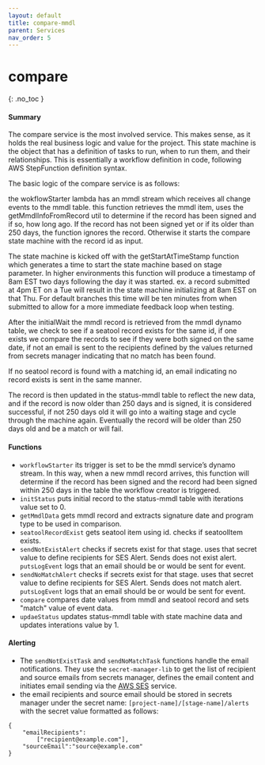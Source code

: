 ```yaml
---
layout: default
title: compare-mmdl
parent: Services
nav_order: 5
---
```


# compare

{: .no_toc }

#### Summary

The compare service is the most involved service. This makes sense, as it holds the real business logic and value for the project. This state machine is the object that has a definition of tasks to run, when to run them, and their relationships. This is essentially a workflow definition in code, following AWS StepFunction definition syntax.

The basic logic of the compare service is as follows:

the wokflowStarter lambda has an mmdl stream which receives all change events to the mmdl table. this function retrieves the mmdl item, uses the getMmdlInfoFromRecord util to determine if the record has been signed and if so, how long ago. If the record has not been signed yet or if its older than 250 days, the function ignores the record. Otherwise it starts the compare state machine with the record id as input.



The state machine is kicked off with the getStartAtTimeStamp function which generates a time to start the state machine based on stage parameter. In higher environments this function will produce a timestamp of 8am EST two days following the day it was started.
ex. a record submitted at 4pm ET on a Tue will result in the state machine initializing at 8am EST on that Thu. For default branches this time will be ten minutes from when submitted to allow for a more immediate feedback loop when testing.

After the initialWait the mmdl record is retrieved from the mmdl dynamo table, we check to see if a seatool record exists for the same id, if one exists we compare the records to see if they were both signed on the same date, if not an email is sent to the recipients defined by the values returned from secrets manager indicating that no match has been found.

If no seatool record is found with a matching id, an email indicating no record exists is sent in the same manner.

The record is then updated in the status-mmdl table to reflect the new data, and if the record is now older than 250 days and is signed, it is considered successful, if not 250 days old it will go into a waiting stage and cycle through the machine again. Eventually the record will be older than 250 days old and be a match or will fail.

#### Functions

- `workflowStarter` its trigger is set to be the mmdl service’s dynamo stream. In this way, when a new mmdl record arrives, this function will determine if the record has been signed and the record had been signed within 250 days in the table the workflow creator is triggered.
- `initStatus` puts initial record to the status-mmdl table with iterations value set to 0.
- `getMmdlData` gets mmdl record and extracts signature date and program type to be used in comparison.
- `seatoolRecordExist` gets seatool item using id. checks if seatoolItem exists.
- `sendNotExistAlert` checks if secrets exist for that stage. uses that secret value to define recipients for SES Alert. Sends does not exist alert. `putsLogEvent` logs that an email should be or would be sent for event.
- `sendNoMatchAlert` checks if secrets exist for that stage. uses that secret value to define recipients for SES Alert. Sends does not match alert. `putsLogEvent` logs that an email should be or would be sent for event.
- `compare` compares date values from mmdl and seatool record and sets "match" value of event data.
- `updaeStatus` updates status-mmdl table with state machine data and updates interations value by 1.

#### Alerting
- The `sendNotExistTask` and `sendNoMatchTask` functions handle the email notifications. They use the `secret-manager-lib` to get the list of recipient and source emails from secrets manager, defines the email content and initiates email sending via the [AWS SES](https://aws.amazon.com/ses/) service.
- the email recipients and source email should be stored in secrets manager under the secret name: `[project-name]/[stage-name]/alerts` with the secret value formatted as follows:

```
{
    "emailRecipients":
        ["recipient@example.com"],
    "sourceEmail":"source@example.com"
}
```
